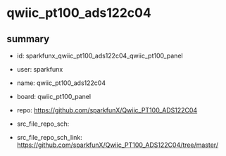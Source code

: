 # qwiic_pt100_ads122c04
 
## summary 
* id: sparkfunx_qwiic_pt100_ads122c04_qwiic_pt100_panel
* user: sparkfunx
* name: qwiic_pt100_ads122c04
* board: qwiic_pt100_panel
* repo: https://github.com/sparkfunX/Qwiic_PT100_ADS122C04



* src_file_repo_sch: 
* src_file_repo_sch_link: https://github.com/sparkfunX/Qwiic_PT100_ADS122C04/tree/master/




